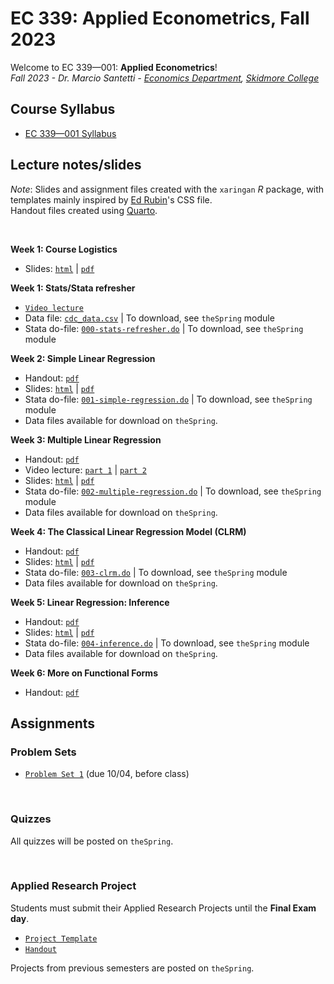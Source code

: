# EC 339: Applied Econometrics, Fall 2023

Welcome to EC 339&mdash;001: **Applied Econometrics**!<br>
*Fall 2023 - Dr. Marcio Santetti - [Economics Department](https://www.skidmore.edu/economics/), [Skidmore College](https://www.skidmore.edu/)*


## Course Syllabus

- [EC 339&mdash;001 Syllabus](https://raw.githack.com/marciosantetti/ec339-fall23/main/syllabus/ec339-syllabus-fall23.pdf)


## Lecture notes/slides

*Note*: Slides and assignment files created with the `xaringan` *R* package, with templates mainly inspired by [Ed Rubin](https://github.com/edrubin)'s CSS file. <br>
Handout files created using [Quarto](https://quarto.org/).

<br>

**Week 1: Course Logistics**

  - Slides: [`html`](https://raw.githack.com/marciosantetti/ec339-fall23/main/lectures/000-logistics/000-course-logistics.html) | [`pdf`](https://raw.githack.com/marciosantetti/ec339-fall23/main/lectures/000-logistics/000-course-logistics.pdf)

**Week 1: Stats/Stata refresher**

  - [`Video lecture`](https://youtu.be/BRwqm6RdL0I)
  - Data file: [`cdc_data.csv`](https://raw.githack.com/marciosantetti/ec339-fall23/main/lectures/000-logistics/cdc_data.csv) | To download, see `theSpring` module
  - Stata do-file: [`000-stats-refresher.do`](https://github.com/marciosantetti/ec339-fall23/blob/main/lectures/000-logistics/000-stats-refresher.do) | To download, see `theSpring` module

**Week 2: Simple Linear Regression**
 
  - Handout: [`pdf`](https://raw.githack.com/marciosantetti/ec339-fall23/main/lectures/001-simple-regression/simple-regression.pdf)
  - Slides: [`html`](https://raw.githack.com/marciosantetti/ec339-fall23/main/lectures/001-simple-regression/001-simple-regression.html) | [`pdf`](https://raw.githack.com/marciosantetti/ec339-fall23/main/lectures/001-simple-regression/001-simple-regression.pdf)
  - Stata do-file: [`001-simple-regression.do`](https://github.com/marciosantetti/ec339-fall23/blob/main/lectures/001-simple-regression/001-simple-regression.do) | To download, see `theSpring` module
  - Data files available for download on `theSpring`.
  
**Week 3: Multiple Linear Regression**

  - Handout: [`pdf`](https://raw.githack.com/marciosantetti/ec339-fall23/main/lectures/002-multiple-regression/multiple-regression.pdf)
  - Video lecture: [`part 1`](https://youtu.be/0Gucy69eAKA) | [`part 2`](https://youtu.be/DW9NmsI-xG8)
  - Slides: [`html`](https://raw.githack.com/marciosantetti/ec339-fall23/main/lectures/002-multiple-regression/002-multiple-regression.html) | [`pdf`](https://raw.githack.com/marciosantetti/ec339-fall23/main/lectures/002-multiple-regression/002-multiple-regression.pdf)
  - Stata do-file: [`002-multiple-regression.do`](https://github.com/marciosantetti/ec339-fall23/blob/main/lectures/002-multiple-regression/002-multiple-regression.do) | To download, see `theSpring` module
  -  Data files available for download on `theSpring`.

**Week 4: The Classical Linear Regression Model (CLRM)**

  - Handout: [`pdf`](https://raw.githack.com/marciosantetti/ec339-fall23/main/lectures/003-clrm/classical-model.pdf)
  - Slides: [`html`](https://raw.githack.com/marciosantetti/ec339-fall23/main/lectures/003-clrm/003-clrm%202.html#1) | [`pdf`](https://raw.githack.com/marciosantetti/ec339-fall23/main/lectures/003-clrm/003-clrm.pdf)
  - Stata do-file: [`003-clrm.do`](https://github.com/marciosantetti/ec339-fall23/blob/main/lectures/003-clrm/003-clrm.do) | To download, see `theSpring` module
  - Data files available for download on `theSpring`.


**Week 5: Linear Regression: Inference**

  - Handout: [`pdf`](https://raw.githack.com/marciosantetti/ec339-fall23/main/lectures/004-inference/inference.pdf)
  - Slides: [`html`](https://raw.githack.com/marciosantetti/ec339-fall23/main/lectures/004-inference/004-inference.html) | [`pdf`](https://raw.githack.com/marciosantetti/ec339-fall23/main/lectures/004-inference/004-inference.pdf)
  - Stata do-file: [`004-inference.do`](https://github.com/marciosantetti/ec339-fall23/blob/main/lectures/004-inference/004-inference.do) | To download, see `theSpring` module
  - Data files available for download on `theSpring`.



**Week 6: More on Functional Forms**

  - Handout: [`pdf`](https://raw.githack.com/marciosantetti/ec339-fall23/main/lectures/005-functional-forms/more-functional-forms.pdf)

## Assignments


### Problem Sets


  - [`Problem Set 1`](https://raw.githack.com/marciosantetti/ec339-fall23/main/problem-sets/ps1-ec339-fall23.pdf) (due 10/04, before class)


<br>

### Quizzes

All quizzes will be posted on `theSpring`.

<br>

### Applied Research Project

 Students must submit their Applied Research Projects until the **Final Exam day**. 

  - [`Project Template`](https://raw.githack.com/marciosantetti/ec339-fall23/main/applied-project/research-proj-template.pdf)
  - [`Handout`](https://raw.githack.com/marciosantetti/ec339-fall23/main/applied-project/research-proj-handout.pdf)
  
 Projects from previous semesters are posted on `theSpring`.
 

